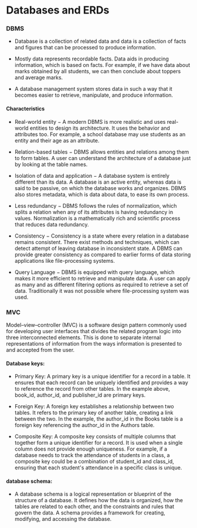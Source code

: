 # Databases and ERDs

### DBMS

- Database is a collection of related data and data is a collection of facts and figures that can be processed to produce information.

- Mostly data represents recordable facts. Data aids in producing information, which is based on facts. For example, if we have data about marks obtained by all students, we can then conclude about toppers and average marks.

- A database management system stores data in such a way that it becomes easier to retrieve, manipulate, and produce information.

#### Characteristics

- Real-world entity − A modern DBMS is more realistic and uses real-world entities to design its architecture. It uses the behavior and attributes too. For example, a school database may use students as an entity and their age as an attribute.

- Relation-based tables − DBMS allows entities and relations among them to form tables. A user can understand the architecture of a database just by looking at the table names.

- Isolation of data and application − A database system is entirely different than its data. A database is an active entity, whereas data is said to be passive, on which the database works and organizes. DBMS also stores metadata, which is data about data, to ease its own process.

- Less redundancy − DBMS follows the rules of normalization, which splits a relation when any of its attributes is having redundancy in values. Normalization is a mathematically rich and scientific process that reduces data redundancy.

- Consistency − Consistency is a state where every relation in a database remains consistent. There exist methods and techniques, which can detect attempt of leaving database in inconsistent state. A DBMS can provide greater consistency as compared to earlier forms of data storing applications like file-processing systems.

- Query Language − DBMS is equipped with query language, which makes it more efficient to retrieve and manipulate data. A user can apply as many and as different filtering options as required to retrieve a set of data. Traditionally it was not possible where file-processing system was used.

### MVC

Model–view–controller (MVC) is a software design pattern commonly used for developing user interfaces that divides the related program logic into three interconnected elements. This is done to separate internal representations of information from the ways information is presented to and accepted from the user.

#### Database keys:

- Primary Key: A primary key is a unique identifier for a record in a table. It ensures that each record can be uniquely identified and provides a way to reference the record from other tables. In the example above, book_id, author_id, and publisher_id are primary keys.

- Foreign Key: A foreign key establishes a relationship between two tables. It refers to the primary key of another table, creating a link between the two. In the example, the author_id in the Books table is a foreign key referencing the author_id in the Authors table.

- Composite Key: A composite key consists of multiple columns that together form a unique identifier for a record. It is used when a single column does not provide enough uniqueness. For example, if a database needs to track the attendance of students in a class, a composite key could be a combination of student_id and class_id, ensuring that each student's attendance in a specific class is unique.

#### database schema:

- A database schema is a logical representation or blueprint of the structure of a database. It defines how the data is organized, how the tables are related to each other, and the constraints and rules that govern the data. A schema provides a framework for creating, modifying, and accessing the database.
